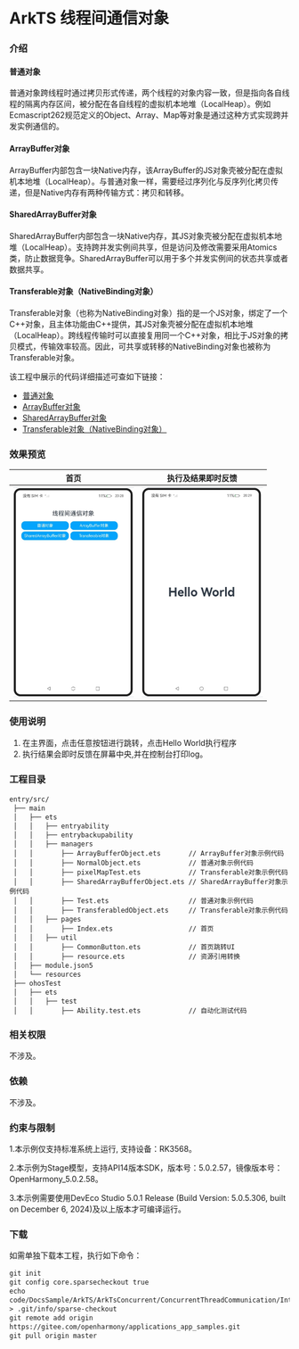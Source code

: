 # ArkTS 线程间通信对象

### 介绍

#### 普通对象

普通对象跨线程时通过拷贝形式传递，两个线程的对象内容一致，但是指向各自线程的隔离内存区间，被分配在各自线程的虚拟机本地堆（LocalHeap）。例如Ecmascript262规范定义的Object、Array、Map等对象是通过这种方式实现跨并发实例通信的。

#### ArrayBuffer对象

ArrayBuffer内部包含一块Native内存，该ArrayBuffer的JS对象壳被分配在虚拟机本地堆（LocalHeap）。与普通对象一样，需要经过序列化与反序列化拷贝传递，但是Native内存有两种传输方式：拷贝和转移。

#### SharedArrayBuffer对象

SharedArrayBuffer内部包含一块Native内存，其JS对象壳被分配在虚拟机本地堆（LocalHeap）。支持跨并发实例间共享，但是访问及修改需要采用Atomics类，防止数据竞争。SharedArrayBuffer可以用于多个并发实例间的状态共享或者数据共享。

#### Transferable对象（NativeBinding对象）

Transferable对象（也称为NativeBinding对象）指的是一个JS对象，绑定了一个C++对象，且主体功能由C++提供，其JS对象壳被分配在虚拟机本地堆（LocalHeap）。跨线程传输时可以直接复用同一个C++对象，相比于JS对象的拷贝模式，传输效率较高。因此，可共享或转移的NativeBinding对象也被称为Transferable对象。

该工程中展示的代码详细描述可查如下链接：

- [普通对象](https://docs.openharmony.cn/pages/v5.0/zh-cn/application-dev/arkts-utils/normal-object.md)
- [ArrayBuffer对象](https://docs.openharmony.cn/pages/v5.0/zh-cn/application-dev/arkts-utils/arraybuffer-object.md)
- [SharedArrayBuffer对象](https://docs.openharmony.cn/pages/v5.0/zh-cn/application-dev/arkts-utils/shared-arraybuffer-object.md)
- [Transferable对象（NativeBinding对象）](https://docs.openharmony.cn/pages/v5.0/zh-cn/application-dev/arkts-utils/transferabled-object.md)

### 效果预览

|                                   首页                                    |                            执行及结果即时反馈                             |
| :-----------------------------------------------------------------------: | :-----------------------------------------------------------------------: |
| <img src="./screenshots/CommunicationObjects_1.png" style="zoom: 50%;" /> | <img src="./screenshots/CommunicationObjects_2.png" style="zoom: 50%;" /> |

### 使用说明

1. 在主界面，点击任意按钮进行跳转，点击Hello World执行程序
2. 执行结果会即时反馈在屏幕中央,并在控制台打印log。

### 工程目录

```
entry/src/
 ├── main
 │   ├── ets
 │   │   ├── entryability
 │   │   ├── entrybackupability
 │   │   ├── managers
 │   │       ├── ArrayBufferObject.ets       // ArrayBuffer对象示例代码
 │   │       ├── NormalObject.ets            // 普通对象示例代码
 │   │       ├── pixelMapTest.ets            // Transferable对象示例代码
 │   │       ├── SharedArrayBufferObject.ets // SharedArrayBuffer对象示例代码
 │   │       ├── Test.ets					 // 普通对象示例代码
 │   │       ├── TransferabledObject.ets     // Transferable对象示例代码
 │   │   ├── pages
 │   │       ├── Index.ets                   // 首页
 │   │   ├── util
 │   │       ├── CommonButton.ets 		     // 首页跳转UI
 │   │       ├── resource.ets 		         // 资源引用转换
 │   ├── module.json5
 │   └── resources
 ├── ohosTest
 │   ├── ets
 │   │   ├── test
 │   │       ├── Ability.test.ets            // 自动化测试代码
```

### 相关权限

不涉及。

### 依赖

不涉及。

### 约束与限制

1.本示例仅支持标准系统上运行, 支持设备：RK3568。

2.本示例为Stage模型，支持API14版本SDK，版本号：5.0.2.57，镜像版本号：OpenHarmony_5.0.2.58。

3.本示例需要使用DevEco Studio 5.0.1 Release (Build Version: 5.0.5.306, built on December 6, 2024)及以上版本才可编译运行。

### 下载

如需单独下载本工程，执行如下命令：

```
git init
git config core.sparsecheckout true
echo code/DocsSample/ArkTS/ArkTsConcurrent/ConcurrentThreadCommunication/InterThreadCommunicationObjects/CommunicationObjects > .git/info/sparse-checkout
git remote add origin https://gitee.com/openharmony/applications_app_samples.git
git pull origin master
```
